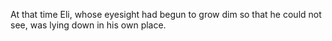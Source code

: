 At that time Eli, whose eyesight had begun to grow dim so that he could not see, was lying down in his own place.
